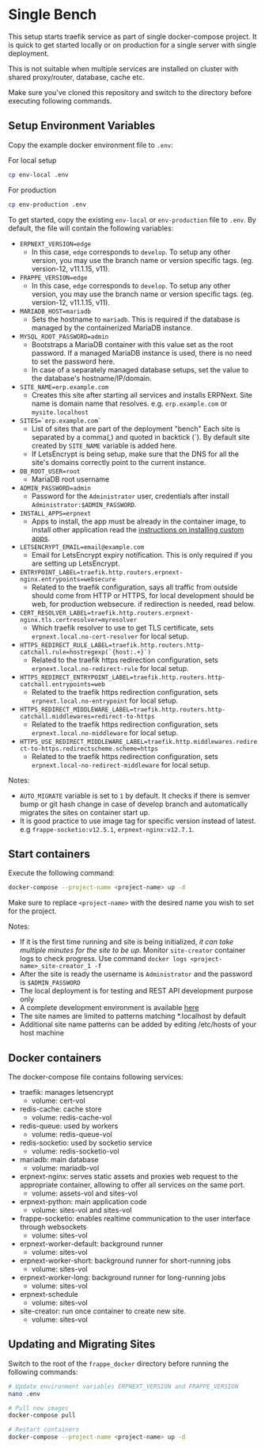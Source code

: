 # Single Bench

This setup starts traefik service as part of single docker-compose project. It is quick to get started locally or on production for a single server with single deployment.

This is not suitable when multiple services are installed on cluster with shared proxy/router, database, cache etc.

Make sure you've cloned this repository and switch to the directory before executing following commands.

## Setup Environment Variables

Copy the example docker environment file to `.env`:

For local setup

```sh
cp env-local .env
```

For production

```sh
cp env-production .env

```

To get started, copy the existing `env-local` or `env-production` file to `.env`. By default, the file will contain the following variables:

- `ERPNEXT_VERSION=edge`
    - In this case, `edge` corresponds to `develop`. To setup any other version, you may use the branch name or version specific tags. (eg. version-12, v11.1.15, v11).
- `FRAPPE_VERSION=edge`
    - In this case, `edge` corresponds to `develop`. To setup any other version, you may use the branch name or version specific tags. (eg. version-12, v11.1.15, v11).
- `MARIADB_HOST=mariadb`
    - Sets the hostname to `mariadb`. This is required if the database is managed by the containerized MariaDB instance.
- `MYSQL_ROOT_PASSWORD=admin`
    - Bootstraps a MariaDB container with this value set as the root password. If a managed MariaDB instance is used, there is no need to set the password here.
    - In case of a separately managed database setups, set the value to the database's hostname/IP/domain.
- `SITE_NAME=erp.example.com`
    - Creates this site after starting all services and installs ERPNext. Site name is domain name that resolves. e.g. `erp.example.com` or `mysite.localhost`
- ``SITES=`erp.example.com` ``
    - List of sites that are part of the deployment "bench" Each site is separated by a comma(,) and quoted in backtick (`). By default site created by ``SITE_NAME`` variable is added here.
    - If LetsEncrypt is being setup, make sure that the DNS for all the site's domains correctly point to the current instance.
- `DB_ROOT_USER=root`
    - MariaDB root username
- `ADMIN_PASSWORD=admin`
    - Password for the `Administrator` user, credentials after install `Administrator:$ADMIN_PASSWORD`.
- `INSTALL_APPS=erpnext`
    - Apps to install, the app must be already in the container image, to install other application read the [instructions on installing custom apps](./custom-apps-for-production.md).
- `LETSENCRYPT_EMAIL=email@example.com`
    - Email for LetsEncrypt expiry notification. This is only required if you are setting up LetsEncrypt.
- `ENTRYPOINT_LABEL=traefik.http.routers.erpnext-nginx.entrypoints=websecure`
    - Related to the traefik configuration, says all traffic from outside should come from HTTP or HTTPS, for local development should be web, for production websecure. if redirection is needed, read below.
- `CERT_RESOLVER_LABEL=traefik.http.routers.erpnext-nginx.tls.certresolver=myresolver`
    - Which traefik resolver to use to get TLS certificate, sets `erpnext.local.no-cert-resolver` for local setup.
- ``HTTPS_REDIRECT_RULE_LABEL=traefik.http.routers.http-catchall.rule=hostregexp(`{host:.+}`) ``
    - Related to the traefik https redirection configuration, sets `erpnext.local.no-redirect-rule` for local setup.
- `HTTPS_REDIRECT_ENTRYPOINT_LABEL=traefik.http.routers.http-catchall.entrypoints=web`
    - Related to the traefik https redirection configuration, sets `erpnext.local.no-entrypoint` for local setup.
- `HTTPS_REDIRECT_MIDDLEWARE_LABEL=traefik.http.routers.http-catchall.middlewares=redirect-to-https`
    - Related to the traefik https redirection configuration, sets `erpnext.local.no-middleware` for local setup.
- `HTTPS_USE_REDIRECT_MIDDLEWARE_LABEL=traefik.http.middlewares.redirect-to-https.redirectscheme.scheme=https`
    - Related to the traefik https redirection configuration, sets `erpnext.local-no-redirect-middleware` for local setup.

Notes:

- `AUTO_MIGRATE` variable is set to `1` by default. It checks if there is semver bump or git hash change in case of develop branch and automatically migrates the sites on container start up.
- It is good practice to use image tag for specific version instead of latest. e.g `frappe-socketio:v12.5.1`, `erpnext-nginx:v12.7.1`.

## Start containers

Execute the following command:

```sh
docker-compose --project-name <project-name> up -d
```

Make sure to replace `<project-name>` with the desired name you wish to set for the project.

Notes:

- If it is the first time running and site is being initialized, *it can take multiple minutes for the site to be up*. Monitor `site-creator` container logs to check progress. Use command `docker logs <project-name>_site-creator_1 -f`
- After the site is ready the username is `Administrator` and the password is `$ADMIN_PASSWORD`
- The local deployment is for testing and REST API development purpose only
- A complete development environment is available [here](../development)
- The site names are limited to patterns matching \*.localhost by default
- Additional site name patterns can be added by editing /etc/hosts of your host machine

## Docker containers

The docker-compose file contains following services:

* traefik: manages letsencrypt
    * volume: cert-vol
* redis-cache: cache store
    * volume: redis-cache-vol
* redis-queue: used by workers
    * volume: redis-queue-vol
* redis-socketio: used by socketio service
    * volume: redis-socketio-vol
* mariadb: main database
    * volume: mariadb-vol
* erpnext-nginx: serves static assets and proxies web request to the appropriate container, allowing to offer all services on the same port.
    * volume: assets-vol and sites-vol
* erpnext-python: main application code
    * volume: sites-vol and sites-vol
* frappe-socketio: enables realtime communication to the user interface through websockets
    * volume: sites-vol
* erpnext-worker-default: background runner
    * volume: sites-vol
* erpnext-worker-short: background runner for short-running jobs
    * volume: sites-vol
* erpnext-worker-long: background runner for long-running jobs
    * volume: sites-vol
* erpnext-schedule
    * volume: sites-vol
* site-creator: run once container to create new site.
    * volume: sites-vol

## Updating and Migrating Sites

Switch to the root of the `frappe_docker` directory before running the following commands:

```sh
# Update environment variables ERPNEXT_VERSION and FRAPPE_VERSION
nano .env

# Pull new images
docker-compose pull

# Restart containers
docker-compose --project-name <project-name> up -d
```

